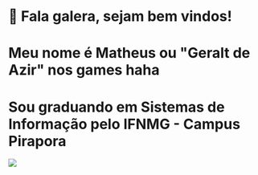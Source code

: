 # 👋 Fala galera, sejam bem vindos!
# Meu nome é Matheus ou "Geralt de Azir" nos games haha
# Sou graduando em Sistemas de Informação pelo IFNMG - Campus Pirapora

<link rel="stylesheet" href="https://cdn.jsdelivr.net/gh/devicons/devicon@v2.15.1/devicon.min.css">
      

<img src="https://cdn.jsdelivr.net/gh/devicons/devicon/icons/javascript/javascript-original.svg" />
          
